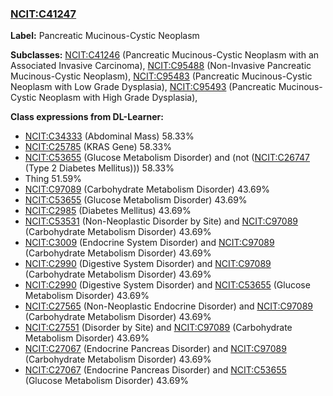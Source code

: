 
### [NCIT:C41247](http://purl.obolibrary.org/obo/NCIT_C41247)
**Label:** Pancreatic Mucinous-Cystic Neoplasm

**Subclasses:** [NCIT:C41246](http://purl.obolibrary.org/obo/NCIT_C41246) (Pancreatic Mucinous-Cystic Neoplasm with an Associated Invasive Carcinoma), [NCIT:C95488](http://purl.obolibrary.org/obo/NCIT_C95488) (Non-Invasive Pancreatic Mucinous-Cystic Neoplasm), [NCIT:C95483](http://purl.obolibrary.org/obo/NCIT_C95483) (Pancreatic Mucinous-Cystic Neoplasm with Low Grade Dysplasia), [NCIT:C95493](http://purl.obolibrary.org/obo/NCIT_C95493) (Pancreatic Mucinous-Cystic Neoplasm with High Grade Dysplasia), 

**Class expressions from DL-Learner:**

- [NCIT:C34333](http://purl.obolibrary.org/obo/NCIT_C34333) (Abdominal Mass) 58.33%
- [NCIT:C25785](http://purl.obolibrary.org/obo/NCIT_C25785) (KRAS Gene) 58.33%
- [NCIT:C53655](http://purl.obolibrary.org/obo/NCIT_C53655) (Glucose Metabolism Disorder) and (not ([NCIT:C26747](http://purl.obolibrary.org/obo/NCIT_C26747) (Type 2 Diabetes Mellitus))) 58.33%
- Thing 51.59%
- [NCIT:C97089](http://purl.obolibrary.org/obo/NCIT_C97089) (Carbohydrate Metabolism Disorder) 43.69%
- [NCIT:C53655](http://purl.obolibrary.org/obo/NCIT_C53655) (Glucose Metabolism Disorder) 43.69%
- [NCIT:C2985](http://purl.obolibrary.org/obo/NCIT_C2985) (Diabetes Mellitus) 43.69%
- [NCIT:C53531](http://purl.obolibrary.org/obo/NCIT_C53531) (Non-Neoplastic Disorder by Site) and [NCIT:C97089](http://purl.obolibrary.org/obo/NCIT_C97089) (Carbohydrate Metabolism Disorder) 43.69%
- [NCIT:C3009](http://purl.obolibrary.org/obo/NCIT_C3009) (Endocrine System Disorder) and [NCIT:C97089](http://purl.obolibrary.org/obo/NCIT_C97089) (Carbohydrate Metabolism Disorder) 43.69%
- [NCIT:C2990](http://purl.obolibrary.org/obo/NCIT_C2990) (Digestive System Disorder) and [NCIT:C97089](http://purl.obolibrary.org/obo/NCIT_C97089) (Carbohydrate Metabolism Disorder) 43.69%
- [NCIT:C2990](http://purl.obolibrary.org/obo/NCIT_C2990) (Digestive System Disorder) and [NCIT:C53655](http://purl.obolibrary.org/obo/NCIT_C53655) (Glucose Metabolism Disorder) 43.69%
- [NCIT:C27565](http://purl.obolibrary.org/obo/NCIT_C27565) (Non-Neoplastic Endocrine Disorder) and [NCIT:C97089](http://purl.obolibrary.org/obo/NCIT_C97089) (Carbohydrate Metabolism Disorder) 43.69%
- [NCIT:C27551](http://purl.obolibrary.org/obo/NCIT_C27551) (Disorder by Site) and [NCIT:C97089](http://purl.obolibrary.org/obo/NCIT_C97089) (Carbohydrate Metabolism Disorder) 43.69%
- [NCIT:C27067](http://purl.obolibrary.org/obo/NCIT_C27067) (Endocrine Pancreas Disorder) and [NCIT:C97089](http://purl.obolibrary.org/obo/NCIT_C97089) (Carbohydrate Metabolism Disorder) 43.69%
- [NCIT:C27067](http://purl.obolibrary.org/obo/NCIT_C27067) (Endocrine Pancreas Disorder) and [NCIT:C53655](http://purl.obolibrary.org/obo/NCIT_C53655) (Glucose Metabolism Disorder) 43.69%


